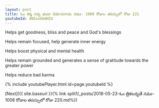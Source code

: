 ```yaml
---
layout: post
title: ఓం కర్మ సర్వ భండా విమోచనాయ నమః- 1008 రోజుల తపస్సులో రోజు 221
youtubeId: 4N3vsGHdHIU
---
```

 
 
Helps get goodness, bliss and peace and God's blessings
 
Helps remain focused, help generate inner energy 
 
Helps boost physical and mental health 
 
Helps remain grounded and generates a sense of gratitude towards the greater power 
 
Helps reduce bad karma
 
 
 
 


{% include youtubePlayer.html id=page.youtubeId %}
 
[Next]({{ site.baseurl }}{% link  split1/_posts/2018-05-23-ఓం త్రికలదృతే నమః- 1008 రోజుల తపస్సులో రోజు 220.md%})
 
